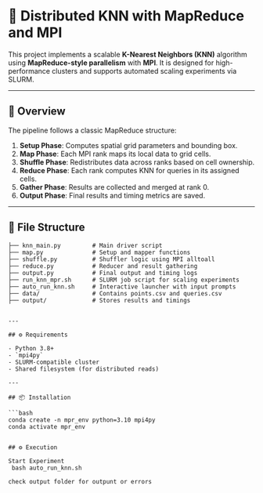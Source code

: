 # 🧠 Distributed KNN with MapReduce and MPI

This project implements a scalable **K-Nearest Neighbors (KNN)** algorithm using **MapReduce-style parallelism** with **MPI**. It is designed for high-performance clusters and supports automated scaling experiments via SLURM.

---

## 🚀 Overview

The pipeline follows a classic MapReduce structure:

1. **Setup Phase**: Computes spatial grid parameters and bounding box.
2. **Map Phase**: Each MPI rank maps its local data to grid cells.
3. **Shuffle Phase**: Redistributes data across ranks based on cell ownership.
4. **Reduce Phase**: Each rank computes KNN for queries in its assigned cells.
5. **Gather Phase**: Results are collected and merged at rank 0.
6. **Output Phase**: Final results and timing metrics are saved.

---

## 📁 File Structure

```text
├── knn_main.py         # Main driver script
├── map.py              # Setup and mapper functions
├── shuffle.py          # Shuffler logic using MPI alltoall
├── reduce.py           # Reducer and result gathering
├── output.py           # Final output and timing logs
├── run_knn_mpr.sh      # SLURM job script for scaling experiments
├── auto_run_knn.sh     # Interactive launcher with input prompts
├── data/               # Contains points.csv and queries.csv
├── output/             # Stores results and timings


---

## ⚙️ Requirements

- Python 3.8+
- `mpi4py`
- SLURM-compatible cluster
- Shared filesystem (for distributed reads)

---

## 📦 Installation

```bash
conda create -n mpr_env python=3.10 mpi4py
conda activate mpr_env


## ⚙️ Execution

Start Experiment
 bash auto_run_knn.sh

check output folder for outpunt or errors


